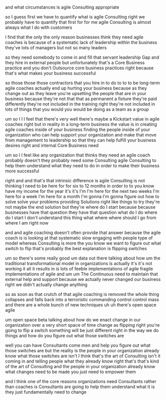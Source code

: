 and what circumstances is agile Consulting appropriate

so I guess first we have to quantify what is agile Consulting right we probably have to quantify that first for for me agile Consulting is almost always what I do with customers

I find that the only the only reason businesses think they need agile coaches is because of a systematic lack of leadership within the business they've lots of managers but not so many leaders

so they need somebody to come in and fill that servant leadership Gap and they hire in external people but unfortunately that's a Core Business practice and you don't Outsource core business practices right because that's what makes your business successful

so those those those contractors that you hire in to do to to to be long-term agile coaches actually end up hurting your business because as they change out as they leave you're upsetting the people that are in your business because they're not that that as permanent a fixture they're paid differently they're not included in the training right they're not included in lots of things that you would you would be doing as a team as a group

um so I I I feel that there's very well there's maybe a Kickstart value in agile coaches right but in reality in a long-term business the value is in creating agile coaches inside of your business finding the people inside of your organization who can help support your organization and make that move from management to leadership so that they can help fulfill your business desires right and internal Core Business need

um so I I feel like any organization that thinks they need an agile coach probably doesn't they probably need some Consulting agile Consulting to help them understand what they need to do in order to make their business more successful

right and and that's that intrinsic difference is agile Consulting is not thinking I need to be here for for six to 12 months in order to to you know have my income for the year it's it's I'm I'm here for the next two weeks I'm here for a week I'm here for a month I'm gonna I'm gonna figure out how to solve solve your problems providing Solutions right like things to try they're not maybe the end solution but they're where do I start because because businesses have that question they have that question what do I do where do I start I don't understand this thing what where where should I go from where I am right now

and and agile coaching doesn't often provide that answer because the agile coach is is looking at that systematic slow engaging with people type of model whereas Consulting is more the you know we want to figure out what switch to flip that's probably the best explanation is flipping switches

um so there's some really good um data out there talking about how um the traditional transformational model in organizations is actually it's it's not working it all it results in is lots of feeble implementations of agile fragile implementations of agile and um um The Continuous need to maintain that external help and support because we actually never changed our business right we didn't actually change anything

so as soon as that crutch of that agile coaching is removed the whole thing collapses and falls back into a terroristic commanding control control mass and there are a whole bunch of new techniques uh uh there's open space agile

um open space beta talking about how do we enact change in our organization over a very short space of time change as flipping right you're going to flip a switch something will be just different right in the way we do things and how do you figure out what those switches are

well you can have Consultants come men and help you figure out what those switches are but the reality is the people in your organization already know what those switches are isn't I think that's the art of Consulting isn't it coming in and telling people what they already know right that's that's kind of the art of Consulting and the people in your organization already know what changes need to be made you just need to empower them

and I think one of the core reasons organizations need Consultants rather than coaches is Consultants are going to help them understand what it is they just fundamentally need to change